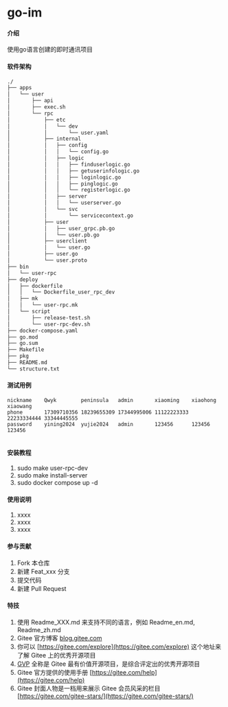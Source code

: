 # go-im

#### 介绍
使用go语言创建的即时通讯项目

#### 软件架构
``` bash
./
├── apps
│   └── user
│       ├── api
│       ├── exec.sh
│       └── rpc
│           ├── etc
│           │   └── dev
│           │       └── user.yaml
│           ├── internal
│           │   ├── config
│           │   │   └── config.go
│           │   ├── logic
│           │   │   ├── finduserlogic.go
│           │   │   ├── getuserinfologic.go
│           │   │   ├── loginlogic.go
│           │   │   ├── pinglogic.go
│           │   │   └── registerlogic.go
│           │   ├── server
│           │   │   └── userserver.go
│           │   └── svc
│           │       └── servicecontext.go
│           ├── user
│           │   ├── user_grpc.pb.go
│           │   └── user.pb.go
│           ├── userclient
│           │   └── user.go
│           ├── user.go
│           └── user.proto
├── bin
│   └── user-rpc
├── deploy
│   ├── dockerfile
│   │   └── Dockerfile_user_rpc_dev
│   ├── mk
│   │   └── user-rpc.mk
│   └── script
│       ├── release-test.sh
│       └── user-rpc-dev.sh
├── docker-compose.yaml
├── go.mod
├── go.sum
├── Makefile
├── pkg
├── README.md
└── structure.txt


```
#### 测试用例
``` text
nickname    Qwyk        peninsula   admin       xiaoming    xiaohong    xiaowang
phone       17309710356 18239655309 17344995006 11122223333 22233334444 33344445555
password    yining2024  yujie2024   admin       123456      123456      123456


```

#### 安装教程

1.  sudo make user-rpc-dev
2.  sudo make install-server
3.  sudo docker compose up -d

#### 使用说明

1.  xxxx
2.  xxxx
3.  xxxx



#### 参与贡献

1.  Fork 本仓库
2.  新建 Feat_xxx 分支
3.  提交代码
4.  新建 Pull Request


#### 特技

1.  使用 Readme\_XXX.md 来支持不同的语言，例如 Readme\_en.md, Readme\_zh.md
2.  Gitee 官方博客 [blog.gitee.com](https://blog.gitee.com)
3.  你可以 [https://gitee.com/explore](https://gitee.com/explore) 这个地址来了解 Gitee 上的优秀开源项目
4.  [GVP](https://gitee.com/gvp) 全称是 Gitee 最有价值开源项目，是综合评定出的优秀开源项目
5.  Gitee 官方提供的使用手册 [https://gitee.com/help](https://gitee.com/help)
6.  Gitee 封面人物是一档用来展示 Gitee 会员风采的栏目 [https://gitee.com/gitee-stars/](https://gitee.com/gitee-stars/)
